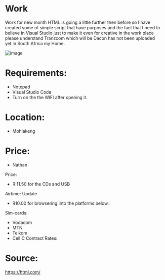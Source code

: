 # Work
Work for new month 
HTML is going a little further then before so I have created some of simple script that have purposes and the fact that I need 
to believe in Visual Studio just to make it even for creative in the work place please understand Tranzcom which will be Dacon has not been uploaded yet in 
South Africa my Home. 

![image](https://user-images.githubusercontent.com/87011258/127851311-876b75a8-65ae-4a73-b081-0cf7b6f6a7e3.png)

# Requirements:
+ Notepad 
+ Visual Studio Code 
+ Turn on the the WIFI after opening it.

# Location:
- Mohlakeng

# Price:
+ Nathan

Price:
* R 11.50 for the CDs and USB

Airtime: Update
* R10.00 for browsering into the platforms below.

Sim-cards:
* Vodacom
* MTN
* Telkom
* Cell C
Contract Rates:


# Source:
https://html.com/

